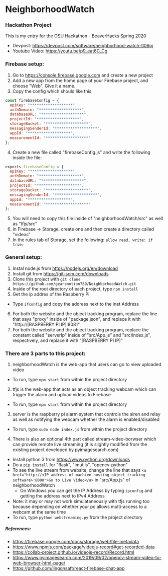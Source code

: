 # NeighborhoodWatch

### Hackathon Project
This is my entry for the OSU Hackathon - BeaverHacks Spring 2020
- Devpost: https://devpost.com/software/neighborhood-watch-fl06pj
- Youtube Video: https://youtu.be/p9_eat6C_Cg

### Firebase setup:
1. Go to https://console.firebase.google.com and create a new project
2. Add a new app from the home page of your Firebase project, and choose "Web". Give it a name.
3. Copy the config which should like this:
```node.js
const firebaseConfig = {
  apiKey: "*******************",
  authDomain: "*******************",
  databaseURL: "*******************",
  projectId: "*******************",
  storageBucket: "*******************",
  messagingSenderId: "*******************",
  appId: "*******************",
  measurementId: "*******************"
};
```
4. Create a new file called "firebaseConfig.js" and write the following inside the file:
```node.js
exports.firebaseConfig = {
  apiKey: "*******************",
  authDomain: "*******************",
  databaseURL: "*******************",
  projectId: "*******************",
  storageBucket: "*******************",
  messagingSenderId: "*******************",
  appId: "*******************",
  measurementId: "*******************"
};
```
5. You will need to copy this file inside of "neighborhoodWatch/src" as well as "tfjs/src"
6. In Firebase -> Storage, create one and then create a directory called "videos"
7. In the rules tab of Storage, set the following: ```allow read, write: if true;```

### General setup:
1. Instal node.js from https://nodejs.org/en/download
2. Install git from https://git-scm.com/downloads
3. Clone this project with ```git clone https://github.com/gearsmotion789/NeighborhoodWatch.git```
4. Inside of the root directory of each project, type ```npm install```
5. Get the ip addres of the Raspberry Pi
  - Type ```ifconfig``` and copy the address next to the inet Address
6. For both the website and the object tracking program, replace the line that says "proxy" inside of "package.json", and replace it with "http://[RASPBERRY PI IP]:8081"
7. For both the website and the object tracking program, replace the constant called "serverIp" inside of "src/App.js" and "src/index.js", respectively, and replace it with "[RASPBERRY PI IP]"

### There are 3 parts to this project:
1. neighborhoodWatch is the web-app that users can go to view uploaded video
  - To run, type ```npm start``` from within the project directory
2. tfjs is the web-app that acts as an object tracking webcam which can trigger the alarm and upload videos to Firebase
  - To run, type ```npm start``` from within the project directory
3. server is the raspberry pi alarm system that controls the siren and relay as well as notifying the webcam whether the alarm is enabled/disabled
  - To run, type ```sudo node index.js``` from within the project directory
4. There is also an optional 4th part called stream-video-borwser which can provide remote live streaming (it is slightly modified from the existing project developed by pyimagesearch.com)
  - Install python 3 from https://www.python.org/downloads
  - Do a ```pip install``` for "flask", "imutils", "opencv-python"
  - To see the live stream from website, change the line that says ```<a href="http://<IP address of machien hosting object tracking software>:8000">Go to Live Video</a>``` in "src/App.js" of neighborhoodWatch
      - On Windows you can get the IP Address by typing ```ipconfig``` and getting the address next to IPv4 Address
  - Note: it may or may not work simulataneously with tfjs running too because depending on whether your pc allows multi-access to a webcam at the same time
  - To run, type ```python webstreaming.py``` from the project directory
  
##### References:
- https://firebase.google.com/docs/storage/web/file-metadata
- https://www.npmjs.com/package/videojs-record#get-recorded-data
- https://collab-project.github.io/videojs-record/Record.html
- https://www.pyimagesearch.com/2019/09/02/opencv-stream-video-to-web-browser-html-page/
- https://github.com/lingonsaft/react-firebase-chat-app
